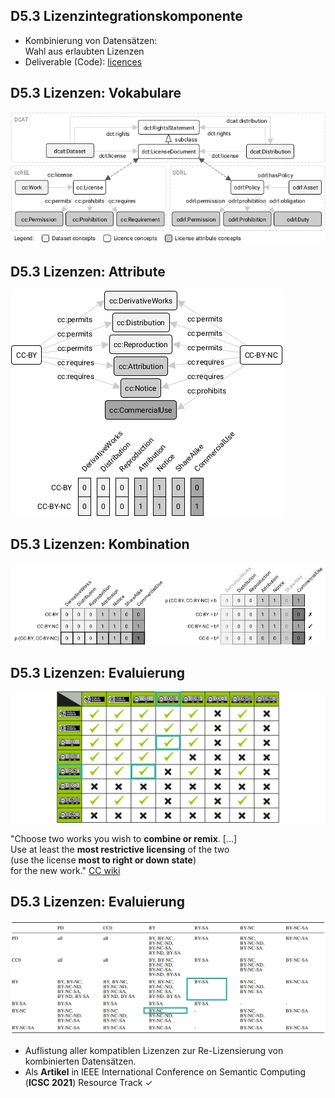 ## D5.3 Lizenzintegrationskomponente

- Kombinierung von Datensätzen:  
  Wahl aus erlaubten Lizenzen
- Deliverable (Code): [licences](https://github.com/projekt-opal/licenses)

## D5.3 Lizenzen: Vokabulare

![](../Medien/AP5.3-licenses.png)

## D5.3 Lizenzen: Attribute

![](../Medien/AP5.3-cc-mapping.png)

## D5.3 Lizenzen: Kombination

![](../Medien/AP5.3-cc-combination.png)

## D5.3 Lizenzen: Evaluierung

![](../Medien/AP5.3-CC-LicenseCompatibilityChart.png)

"Choose two works you wish to **combine or remix**. [...]  
Use at least the **most restrictive licensing** of the two  
(use the license **most to right or down state**)  
for the new work."
[CC wiki](https://wiki.creativecommons.org/index.php?title=Wiki/cc_license_compatibility&oldid=70058)

## D5.3 Lizenzen: Evaluierung

![](../Medien/AP5.3-Evaluierung.png)

- Auflistung aller kompatiblen Lizenzen zur Re-Lizensierung von kombinierten Datensätzen.
-  Als **Artikel** in IEEE International Conference on Semantic Computing (**ICSC 2021**) Resource Track ✓


